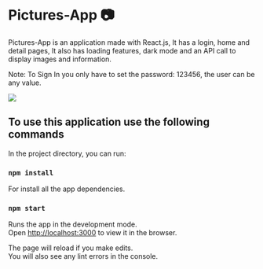 # Pictures-App 📷

Pictures-App is an application made with React.js, It has a login, home and detail pages, It also has loading features, dark mode and an API call to display images and information.

Note: To Sign In you only have to set the password: 123456, the user can be any value.

![](src/images/screenshot.png)

## To use this application use the following commands

In the project directory, you can run:

### `npm install`

For install all the app dependencies.

### `npm start`

Runs the app in the development mode.<br />
Open [http://localhost:3000](http://localhost:3000) to view it in the browser.

The page will reload if you make edits.<br />
You will also see any lint errors in the console.
